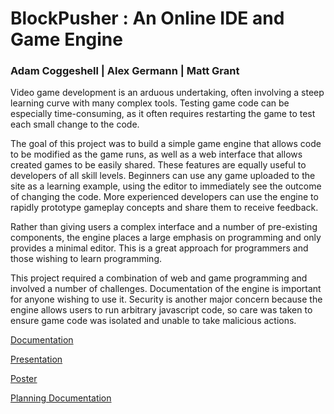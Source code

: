 # BlockPusher : An Online IDE and Game Engine
### Adam Coggeshell | Alex Germann | Matt Grant

Video game development is an arduous undertaking, often involving a steep learning curve with many complex tools. Testing game code can be especially time-consuming, as it often requires restarting the game to test each small change to the code.

The goal of this project was to build a simple game engine that allows code to be modified as the game runs, as well as a web interface that allows created games to be easily shared. These features are equally useful to developers of all skill levels. Beginners can use any game uploaded to the site as a learning example, using the editor to immediately see the outcome of changing the code. More experienced developers can use the engine to rapidly prototype gameplay concepts and share them to receive feedback.

Rather than giving users a complex interface and a number of pre-existing components, the engine places a large emphasis on programming and only provides a minimal editor. This is a great approach for programmers and those wishing to learn programming.

This project required a combination of web and game programming and involved a number of challenges. Documentation of the engine is important for anyone wishing to use it. Security is another major concern because the engine allows users to run arbitrary javascript code, so care was taken to ensure game code was isolated and unable to take malicious actions.


[Documentation](../master/Documentation/README.md)

[Presentation](INSERTLINKHERE)

[Poster](INSERTLINKHERE)

[Planning Documentation](../master/Documentation/DesignSpec.pdf)